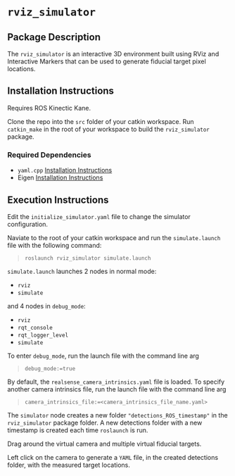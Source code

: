 # `rviz_simulator`


## Package Description
The `rviz_simulator` is an interactive 3D environment built using RViz and Interactive Markers that can be used to generate fiducial target pixel locations.  


## Installation Instructions
Requires ROS Kinectic Kane.  

Clone the repo into the `src` folder of your catkin workspace.
Run `catkin_make` in the root of your workspace to build the `rviz_simulator` package.  

### Required Dependencies
- `yaml.cpp` [Installation Instructions](https://github.com/jbeder/yaml-cpp)
- Eigen [Installation Instructions](http://eigen.tuxfamily.org/dox/GettingStarted.html)

## Execution Instructions
Edit the `initialize_simulator.yaml` file to change the simulator configuration.

Naviate to the root of your catkin workspace and run the `simulate.launch` file with the following command:  
> `roslaunch rviz_simulator simulate.launch`

`simulate.launch` launches 2 nodes in normal mode:
- `rviz`
- `simulate`

and 4 nodes in `debug_mode`:
- `rviz`
- `rqt_console`
- `rqt_logger_level`
- `simulate`

To enter `debug_mode`, run the launch file with the command line arg 
> `debug_mode:=true`

By default, the `realsense_camera_intrinsics.yaml` file is loaded. To specify another camera intrinsics file, run the launch file with the command line arg
> `camera_intrinsics_file:=<camera_intrinsics_file_name.yaml>`  

The `simulator` node creates a new folder `"detections_ROS_timestamp"` in the `rviz_simulator` package folder. A new detections folder with a new timestamp is created each time `roslaunch` is run.

Drag around the virtual camera and multiple virtual fiducial targets.  
  
Left click on the camera to generate a `YAML` file, in the created detections folder, with the measured target locations.  
